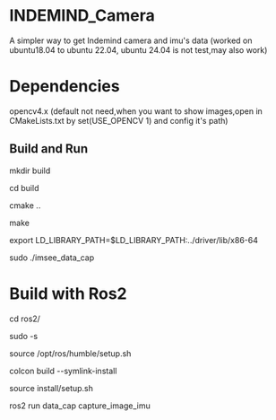# INDEMIND_Camera

A simpler way to get Indemind camera and imu's data (worked on ubuntu18.04 to ubuntu 22.04, ubuntu 24.04 is not test,may also work)

# Dependencies

opencv4.x (default not need,when you want to show images,open in CMakeLists.txt by set(USE_OPENCV 1) and config it's path)

## Build and Run


mkdir build

cd build

cmake .. 

make

export LD_LIBRARY_PATH=$LD_LIBRARY_PATH:../driver/lib/x86-64

sudo ./imsee_data_cap


# Build with Ros2


cd ros2/

sudo -s

source /opt/ros/humble/setup.sh

colcon build --symlink-install

source install/setup.sh

ros2 run data_cap capture_image_imu

